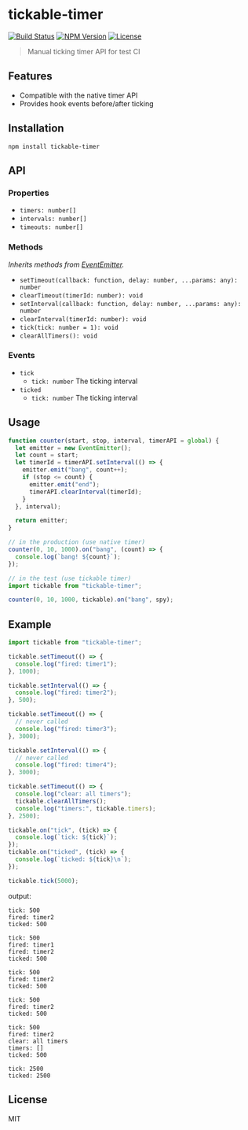# tickable-timer
[![Build Status](http://img.shields.io/travis/mohayonao/tickable-timer.svg?style=flat-square)](https://travis-ci.org/mohayonao/tickable-timer)
[![NPM Version](http://img.shields.io/npm/v/tickable-timer.svg?style=flat-square)](https://www.npmjs.org/package/tickable-timer)
[![License](http://img.shields.io/badge/license-MIT-brightgreen.svg?style=flat-square)](http://mohayonao.mit-license.org/)

> Manual ticking timer API for test CI

## Features
- Compatible with the native timer API
- Provides hook events before/after ticking

## Installation

```
npm install tickable-timer
```

## API

### Properties
- `timers: number[]`
- `intervals: number[]`
- `timeouts: number[]`

### Methods
_Inherits methods from [EventEmitter](https://nodejs.org/api/events.html)._
- `setTimeout(callback: function, delay: number, ...params: any): number`
- `clearTimeout(timerId: number): void`
- `setInterval(callback: function, delay: number, ...params: any): number`
- `clearInterval(timerId: number): void`
- `tick(tick: number = 1): void`
- `clearAllTimers(): void`

### Events
- `tick`
  - `tick: number` The ticking interval
- `ticked`
  - `tick: number` The ticking interval

## Usage

```javascript
function counter(start, stop, interval, timerAPI = global) {
  let emitter = new EventEmitter();
  let count = start;
  let timerId = timerAPI.setInterval(() => {
    emitter.emit("bang", count++);
    if (stop <= count) {
      emitter.emit("end");
      timerAPI.clearInterval(timerId);
    }
  }, interval);

  return emitter;
}

// in the production (use native timer)
counter(0, 10, 1000).on("bang", (count) => {
  console.log(`bang! ${count}`);
});

// in the test (use tickable timer)
import tickable from "tickable-timer";

counter(0, 10, 1000, tickable).on("bang", spy);
```

## Example

```javascript
import tickable from "tickable-timer";

tickable.setTimeout(() => {
  console.log("fired: timer1");
}, 1000);

tickable.setInterval(() => {
  console.log("fired: timer2");
}, 500);

tickable.setTimeout(() => {
  // never called
  console.log("fired: timer3");
}, 3000);

tickable.setInterval(() => {
  // never called
  console.log("fired: timer4");
}, 3000);

tickable.setTimeout(() => {
  console.log("clear: all timers");
  tickable.clearAllTimers();
  console.log("timers:", tickable.timers);
}, 2500);

tickable.on("tick", (tick) => {
  console.log(`tick: ${tick}`);
});
tickable.on("ticked", (tick) => {
  console.log(`ticked: ${tick}\n`);
});

tickable.tick(5000);
```

output:

```
tick: 500
fired: timer2
ticked: 500

tick: 500
fired: timer1
fired: timer2
ticked: 500

tick: 500
fired: timer2
ticked: 500

tick: 500
fired: timer2
ticked: 500

tick: 500
fired: timer2
clear: all timers
timers: []
ticked: 500

tick: 2500
ticked: 2500
```

## License

MIT
